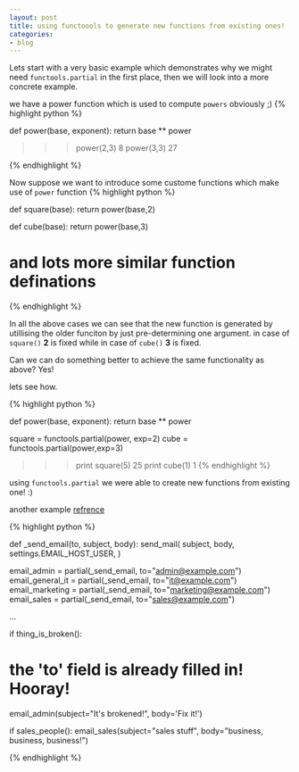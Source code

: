 ```yaml
---
layout: post
title: using functoools to generate new functions from existing ones!
categories:
- blog
---
```


Lets start with a very basic example which demonstrates why we might need `functools.partial` in the first place, then we will look into a more concrete example.

we have a power function which is used to compute `powers` obviously ;)
{% highlight python %}

def power(base, exponent):
    return base ** power

>>> power(2,3)
8
>>> power(3,3)
27

{% endhighlight %}

Now suppose we want to introduce some custome functions which make use of `power` function
{% highlight python %}

def square(base):
    return power(base,2)

def cube(base):
    return power(base,3)

# and lots more similar function definations

{% endhighlight %}

In all the above cases we can see that the new function is generated by utillising the older funciton by just pre-determining one argument. in case of `square()` <b>2</b> is fixed while in case of `cube()` <b>3</b> is fixed.

Can we can do something better to achieve the same functionality as above? Yes!

lets see how.

{% highlight python %}

def power(base, exponent):
    return base ** power


square = functools.partial(power, exp=2)
cube = functools.partial(power,exp=3)


>>> print square(5)
25
>>> print cube(1)
1
{% endhighlight %}

using `functools.partial` we were able to create new functions from existing one! :)

another example [refrence](http://chriskiehl.com/article/Cleaner-coding-through-partially-applied-functions/)

{% highlight python %}

def _send_email(to, subject, body):
  send_mail(
    subject,
    body,
    settings.EMAIL_HOST_USER,
  )


email_admin      = partial(_send_email, to="admin@example.com")
email_general_it = partial(_send_email, to="it@example.com")
email_marketing  = partial(_send_email, to="marketing@example.com")
email_sales      = partial(_send_email, to="sales@example.com")

...

if thing_is_broken():
  # the 'to' field is already filled in! Hooray!
  email_admin(subject="It's brokened!", body='Fix it!')


if sales_people(): 
  email_sales(subject="sales stuff", body="business, business, business!")  

{% endhighlight %}
